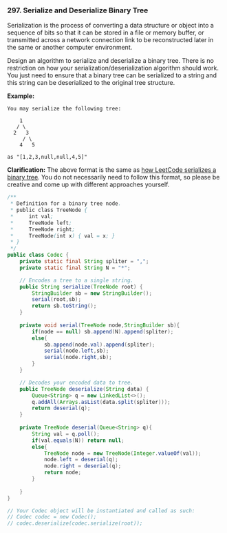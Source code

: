 ### 297. Serialize and Deserialize Binary Tree

Serialization is the process of converting a data structure or object into a sequence of bits so that it can be stored in a file or memory buffer, or transmitted across a network connection link to be reconstructed later in the same or another computer environment.

Design an algorithm to serialize and deserialize a binary tree. There is no restriction on how your serialization/deserialization algorithm should work. You just need to ensure that a binary tree can be serialized to a string and this string can be deserialized to the original tree structure.

**Example:** 

```
You may serialize the following tree:

    1
   / \
  2   3
     / \
    4   5

as "[1,2,3,null,null,4,5]"
```

**Clarification:** The above format is the same as [how LeetCode serializes a binary tree](https://leetcode.com/faq/#binary-tree). You do not necessarily need to follow this format, so please be creative and come up with different approaches yourself.

~~~java
/**
 * Definition for a binary tree node.
 * public class TreeNode {
 *     int val;
 *     TreeNode left;
 *     TreeNode right;
 *     TreeNode(int x) { val = x; }
 * }
 */
public class Codec {
    private static final String spliter = ",";
    private static final String N = "*";

    // Encodes a tree to a single string.
    public String serialize(TreeNode root) {
        StringBuilder sb = new StringBuilder();
        serial(root,sb);
        return sb.toString();
    }
    
    private void serial(TreeNode node,StringBuilder sb){
        if(node == null) sb.append(N).append(spliter);
        else{
            sb.append(node.val).append(spliter);
            serial(node.left,sb);
            serial(node.right,sb);
        }
    }

    // Decodes your encoded data to tree.
    public TreeNode deserialize(String data) {
        Queue<String> q = new LinkedList<>();
        q.addAll(Arrays.asList(data.split(spliter)));
        return deserial(q);
    }
    
    private TreeNode deserial(Queue<String> q){
        String val = q.poll();
        if(val.equals(N)) return null;
        else{
            TreeNode node = new TreeNode(Integer.valueOf(val));
            node.left = deserial(q);
            node.right = deserial(q);
            return node;
        }
        
    }
}

// Your Codec object will be instantiated and called as such:
// Codec codec = new Codec();
// codec.deserialize(codec.serialize(root));
~~~

